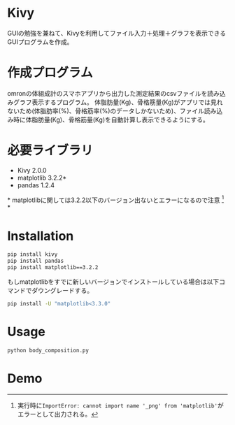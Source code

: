 # Kivy
GUIの勉強を兼ねて、Kivyを利用してファイル入力＋処理＋グラフを表示できるGUIプログラムを作成。

# 作成プログラム
omronの体組成計のスマホアプリから出力した測定結果のcsvファイルを読み込みグラフ表示するプログラム。
体脂肪量(Kg)、骨格筋量(Kg)がアプリでは見れないため(体脂肪率(%)、骨格筋率(%)のデータしかないため)、ファイル読み込み時に体脂肪量(Kg)、骨格筋量(Kg)を自動計算し表示できるようにする。

# 必要ライブラリ
* Kivy 2.0.0
* matplotlib 3.2.2*
* pandas 1.2.4

\* matplotlibに関しては3.2.2以下のバージョン出ないとエラーになるので注意 [^1] \*

[^1]: 実行時に`ImportError: cannot import name '_png' from 'matplotlib'`がエラーとして出力される。

# Installation
```bash
pip install kivy
pip install pandas
pip install matplotlib==3.2.2
```

もしmatplotlibをすでに新しいバージョンでインストールしている場合は以下コマンドでダウングレードする。

```bash
pip install -U "matplotlib<3.3.0"
```

# Usage
```bash
python body_composition.py
```

# Demo
